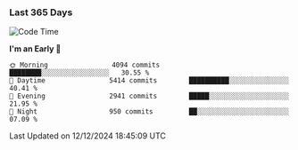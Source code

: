 ### Last 365 Days
<!--START_SECTION:waka-->
![Code Time](http://img.shields.io/badge/Code%20Time-694%20hrs%2050%20mins-blue)

**I'm an Early 🐤** 

```text
🌞 Morning                4094 commits        ████████░░░░░░░░░░░░░░░░░   30.55 % 
🌆 Daytime                5414 commits        ██████████░░░░░░░░░░░░░░░   40.41 % 
🌃 Evening                2941 commits        █████░░░░░░░░░░░░░░░░░░░░   21.95 % 
🌙 Night                  950 commits         ██░░░░░░░░░░░░░░░░░░░░░░░   07.09 % 
```



 Last Updated on 12/12/2024 18:45:09 UTC
<!--END_SECTION:waka-->

<!--
**BrianCurliss/BrianCurliss** is a ✨ _special_ ✨ repository because its `README.md` (this file) appears on your GitHub profile.

Here are some ideas to get you started:

- 🔭 I’m currently working on ...
- 🌱 I’m currently learning ...
- 👯 I’m looking to collaborate on ...
- 🤔 I’m looking for help with ...
- 💬 Ask me about ...
- 📫 How to reach me: ...
- 😄 Pronouns: ...
- ⚡ Fun fact: ...
-->
